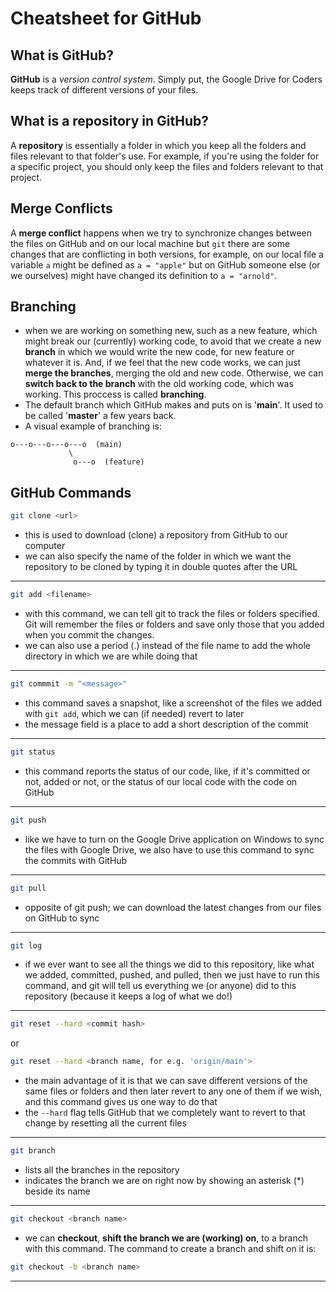 # **Cheatsheet for GitHub**

## What is GitHub?
**GitHub** is a _version control system_. Simply put, the Google Drive for Coders keeps track of different versions of your files.

## What is a repository in GitHub?
A **repository** is essentially a folder in which you keep all the folders and files relevant to that folder's use. For example, if you're using the folder for a specific project, you should only keep the files and folders relevant to that project.

## Merge Conflicts
A **merge conflict** happens when we try to synchronize changes between the files on GitHub and on our local machine but `git` there are some changes that are conflicting in both versions, for example, on our local file a variable `a` might be defined as `a = "apple"` but on GitHub someone else (or we ourselves) might have changed its definition to `a = "arnold"`.

## Branching
- when we are working on something new, such as a new feature, which might break our (currently) working code, to avoid that we create a new __branch__ in which we would write the new code, for new feature or whatever it is. And, if we feel that the new code works, we can just **merge the branches**, merging the old and new code. Otherwise, we can **switch back to the branch** with the old working code, which was working. This proccess is called **branching**.
- The default branch which GitHub makes and puts on is '**main**'. It used to be called '**master**' a few years back.
- A visual example of branching is:
```
o---o---o---o---o  (main)
             \
              o---o  (feature)
```

## GitHub Commands
```sh
git clone <url>
```
- this is used to download (clone) a repository from GitHub to our computer
- we can also specify the name of the folder in which we want the repository to be cloned by typing it in double quotes after the URL
---
```sh
git add <filename>
```
- with this command, we can tell git to track the files or folders specified. Git will remember the files or folders and save only those that you added when you commit the changes.
- we can also use a period (.) instead of the file name to add the whole directory in which we are while doing that
---
```sh
git commmit -m "<message>"
```
- this command saves a snapshot, like a screenshot of the files we added with `git add`, which we can (if needed) revert to later
- the message field is a place to add a short description of the commit
---
```sh
git status
```
- this command reports the status of our code, like, if it's committed or not, added or not, or the status of our local code with the code on GitHub
---
```sh
git push
```
- like we have to turn on the Google Drive application on Windows to sync the files with Google Drive, we also have to use this command to sync the commits with GitHub
---
```sh
git pull
```
- opposite of git push; we can download the latest changes from our files on GitHub to sync
---
```sh
git log
```
- if we ever want to see all the things we did to this repository, like what we added, committed, pushed, and pulled, then we just have to run this command, and git will tell us everything we (or anyone) did to this repository (because it keeps a log of what we do!)
---
```sh
git reset --hard <commit hash>
``` 
or 
```sh
git reset --hard <branch name, for e.g. 'origin/main'>
```
- the main advantage of it is that we can save different versions of the same files or folders and then later revert to any one of them if we wish, and this command gives us one way to do that
- the ```--hard``` flag tells GitHub that we completely want to revert to that change by resetting all the current files
---
```sh
git branch
```
- lists all the branches in the repository
- indicates the branch we are on right now by showing an asterisk (*) beside its name
---
```sh
git checkout <branch name>
```
- we can **checkout**, __shift the branch we are (working) on__, to a branch with this command. The command to create a branch and shift on it is:
```sh
git checkout -b <branch name>
```
---